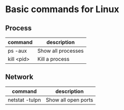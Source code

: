 # Basic commands for Linux

## Process
|command|description|
|-------|-----------|
|ps -aux|Show all processes|
|kill \<pid\>|Kill a process|

## Network
|command|description|
|-------|-----------|
|netstat -tulpn|Show all open ports|
